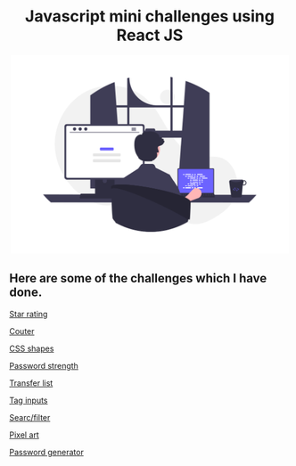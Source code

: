 <div align="center">
  <h1>Javascript mini challenges using React JS</h1>
  <img src="https://github.com/rakeshnayak360/mini-challenges/blob/52a21f9b4fbbaa3064e38e196b55b2f2a5d63236/src/helpers/assets/coding.png" width="500" />
</div>
</div>

## Here are some of the challenges which I have done.

[Star rating](https://rakeshnayak360.github.io/mini-challenges/#/star-rating)

[Couter](https://rakeshnayak360.github.io/mini-challenges/#/counter)

[CSS shapes](https://rakeshnayak360.github.io/mini-challenges/#/css-shapes)

[Password strength](https://rakeshnayak360.github.io/mini-challenges/#/password-strength)

[Transfer list](https://rakeshnayak360.github.io/mini-challenges/#/transfer-list)

[Tag inputs](https://rakeshnayak360.github.io/mini-challenges/#/tag-inputs)

[Searc/filter](https://rakeshnayak360.github.io/mini-challenges/#/search-filter)

[Pixel art](https://rakeshnayak360.github.io/mini-challenges/#/pixel-art)

[Password generator](https://rakeshnayak360.github.io/mini-challenges/#/password-generator)
